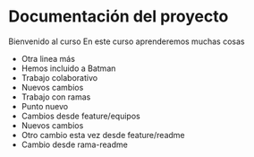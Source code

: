 # Documentación del proyecto

Bienvenido al curso
En este curso aprenderemos muchas cosas

- Otra linea más
- Hemos incluido a Batman
- Trabajo colaborativo
- Nuevos cambios
- Trabajo con ramas
- Punto nuevo
- Cambios desde feature/equipos
- Nuevos cambios
- Otro cambio esta vez desde feature/readme
- Cambio desde rama-readme

